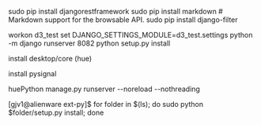 sudo pip install djangorestframework
sudo pip install markdown       # Markdown support for the browsable API.
sudo pip install django-filter  



workon d3_test
set DJANGO_SETTINGS_MODULE=d3_test.settings
python -m django runserver 8082
python setup.py install



install desktop/core (hue)

install pysignal


huePython  manage.py runserver --noreload --nothreading

[gjv1@alienware ext-py]$ for folder in $(ls); do sudo python $folder/setup.py install; done
